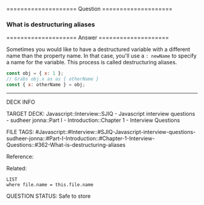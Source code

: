 ==================== Question ====================  

### What is destructuring aliases  

==================== Answer ====================  

Sometimes you would like to have a destructured variable with a different name
than the property name. In that case, you'll use a `: newName` to specify a name
for the variable. This process is called destructuring aliases.

```javascript
const obj = { x: 1 };
// Grabs obj.x as as { otherName }
const { x: otherName } = obj;
```

---

DECK INFO

TARGET DECK: Javascript::Interview::SJIQ - Javascript interview questions -
sudheer jonna::Part I - Introduction::Chapter 1 - Interview Questions

FILE TAGS:
#Javascript::#Interview::#SJIQ-Javascript-interview-questions-sudheer-jonna::#Part-I-Introduction::#Chapter-1-Interview-Questions::#362-What-is-destructuring-aliases

Reference:

Related:

```dataview
LIST
where file.name = this.file.name
```

QUESTION STATUS: Safe to store
